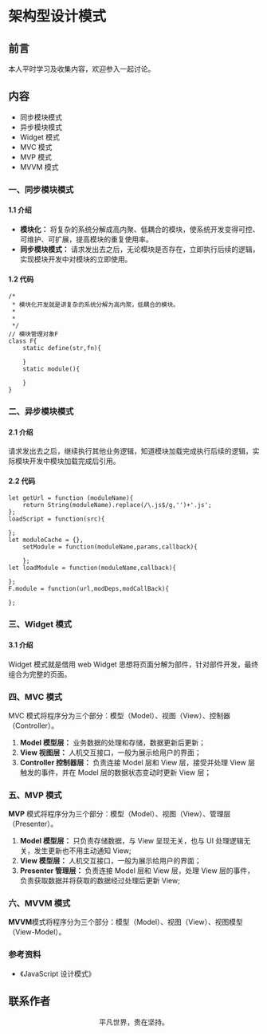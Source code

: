 # 架构型设计模式

## 前言

本人平时学习及收集内容，欢迎参入一起讨论。

## 内容

- 同步模块模式
- 异步模块模式
- Widget 模式
- MVC 模式
- MVP 模式
- MVVM 模式

### 一、同步模块模式

#### 1.1 介绍

- **模块化：** 将复杂的系统分解成高内聚、低耦合的模块，使系统开发变得可控、可维护、可扩展，提高模块的重复使用率。
- **同步模块模式：** 请求发出去之后，无论模块是否存在，立即执行后续的逻辑，实现模块开发中对模块的立即使用。

#### 1.2 代码

```
/*
 * 模块化开发就是讲复杂的系统分解为高内聚，低耦合的模块。
 *
 *
 */
// 模块管理对象F
class F{
    static define(str,fn){

    }
    static module(){
        
    }
}
```

### 二、异步模块模式

#### 2.1 介绍

请求发出去之后，继续执行其他业务逻辑，知道模块加载完成执行后续的逻辑，实际模块开发中模块加载完成后引用。

#### 2.2 代码

```
let getUrl = function (moduleName){
    return String(moduleName).replace(/\.js$/g,'')+'.js';
};
loadScript = function(src){

};
let moduleCache = {},
    setModule = function(moduleName,params,callback){

    };
let loadModule = function(moduleName,callback){

};
F.module = function(url,modDeps,modCallBack){

};
```

### 三、Widget 模式

#### 3.1 介绍

Widget 模式就是借用 web Widget 思想将页面分解为部件，针对部件开发，最终组合为完整的页面。

### 四、MVC 模式

MVC 模式将程序分为三个部分：模型（Model）、视图（View）、控制器（Controller）。

1. **Model 模型层：** 业务数据的处理和存储，数据更新后更新；
2. **View 视图层：** 人机交互接口，一般为展示给用户的界面；
3. **Controller 控制器层：** 负责连接 Model 层和 View 层，接受并处理 View 层触发的事件，并在 Model 层的数据状态变动时更新 View 层；

### 五、MVP 模式

**MVP** 模式将程序分为三个部分：模型（Model）、视图（View）、管理层（Presenter）。

1. **Model 模型层：** 只负责存储数据，与 View 呈现无关，也与 UI 处理逻辑无关，发生更新也不用主动通知 View;
2. **View 模型层：** 人机交互接口，一般为展示给用户的界面；
3. **Presenter 管理层：** 负责连接 Model 层和 View 层，处理 View 层的事件，负责获取数据并将获取的数据经过处理后更新 View;

### 六、MVVM 模式

**MVVM**模式将程序分为三个部分：模型（Model）、视图（View）、视图模型（View-Model）。

### 参考资料

- 《JavaScript 设计模式》

## 联系作者

<div align="center">
    <p>
        平凡世界，贵在坚持。
    </p>
    <img :src="$withBase('/about/contact.png')" />
</div>
